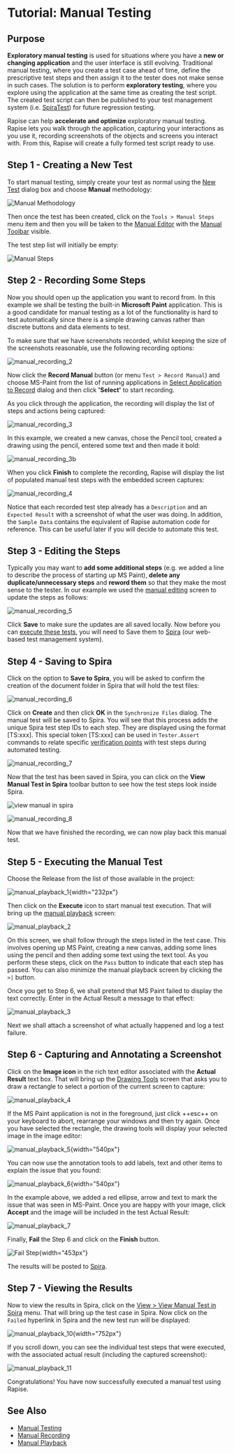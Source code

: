 # Tutorial: Manual Testing

## Purpose

**Exploratory manual testing** is used for situations where you have a **new or changing application** and the user interface is still evolving. Traditional manual testing, where you create a test case ahead of time, define the prescriptive test steps and then assign it to the tester does not make sense in such cases. The solution is to perform **exploratory testing**, where you explore using the application at the same time as creating the test script. The created test script can then be published to your test management system (i.e. [SpiraTest](spiratest_integration.md)) for future regression testing.

Rapise can help **accelerate and optimize** exploratory manual testing. Rapise lets you walk through the application, capturing your interactions as you use it, recording screenshots of the objects and screens you interact with. From this, Rapise will create a fully formed test script ready to use.

## Step 1 - Creating a New Test

To start manual testing, simply create your test as normal using the [New Test](create_a_new_test.md) dialog box and choose **Manual** methodology: 

![Manual Methodology](./img/manual_testing_methodology.png)

Then once the test has been created, click on the `Tools > Manual Steps` menu item and then you will be taken to the [Manual Editor](manual_test_editor.md) with the [Manual Toolbar](menu_and_toolbars.md#manual-toolbar) visible.

The test step list will initially be empty:

![Manual Steps](./img/manual_testing_recording1.png)

## Step 2 - Recording Some Steps

Now you should open up the application you want to record from. In this example we shall be testing the built-in **Microsoft Paint** application. This is a good candidate for manual testing as a lot of the functionality is hard to test automatically since there is a simple drawing canvas rather than discrete buttons and data elements to test.

To make sure that we have screenshots recorded, whilst keeping the size of the screenshots reasonable, use the following recording options:

![manual_recording_2](./img/manual_testing_recording3.png)

Now click the **Record Manual** button (or menu `Test > Record Manual`) and choose MS-Paint from the list of running applications in [Select Application to Record](select_an_application_to_record_dialog.md) dialog and then click **'Select'** to start recording.

As you click through the application, the recording will display the list of steps and actions being captured:

![manual_recording_3](./img/manual_testing_recording4.png)

In this example, we created a new canvas, chose the Pencil tool, created a drawing using the pencil, entered some text and then made it bold:

![manual_recording_3b](./img/manual_testing_recording5.png)

When you click **Finish** to complete the recording, Rapise will display the list of populated manual test steps with the embedded screen captures:

![manual_recording_4](./img/manual_testing_recording6.png)

Notice that each recorded test step already has a `Description` and an `Expected Result` with a screenshot of what the user was doing. In addition, the `Sample Data` contains the equivalent of Rapise automation code for reference. This can be useful later if you will decide to automate this test.

## Step 3 - Editing the Steps

Typically you may want to **add some additional steps** (e.g. we added a line to describe the process of starting up MS Paint), **delete any duplicate/unnecessary steps** and **reword them** so that they make the most sense to the tester. In our example we used the [manual editing](manual_test_editor.md) screen to update the steps as follows:

![manual_recording_5](./img/manual_testing_recording7.png)

Click **Save** to make sure the updates are all saved locally. Now before you can [execute these tests](manual_testing_playback.md), you will need to Save them to [Spira](spiratest_integration.md) (our web-based test management system).

## Step 4 - Saving to Spira

Click on the option to **Save to Spira**, you will be asked to confirm the creation of the document folder in Spira that will hold the test files:

![manual_recording_6](./img/manual_testing_recording8.png)

Click on **Create** and then click **OK** in the `Synchronize Files` dialog. The manual test will be saved to Spira. You will see that this process adds the unique Spira test step IDs to each step. They are displayed using the format [TS:xxx]. This special token [TS:xxx] can be used in `Tester.Assert` commands to relate specific [verification points](checkpoints.md) with test steps during automated testing.

![manual_recording_7](./img/manual_testing_recording9.png)

Now that the test has been saved in Spira, you can click on the **View Manual Test in Spira** toolbar button to see how the test steps look inside Spira.

![view manual in spira](img/manual_testing_recording_view_manual_in_spira.png)

![manual_recording_8](./img/manual_testing_recording10.png)

Now that we have finished the recording, we can now play back this manual test.

## Step 5 - Executing the Manual Test

Choose the Release from the list of those available in the project:

![manual\_playback\_1](./img/manual_testing_playback2.png){width="232px"}

Then click on the **Execute** icon to start manual test execution. That will bring up the [manual playback](manual_playback.md) screen:

![manual\_playback\_2](./img/manual_testing_playback3.png)

On this screen, we shall follow through the steps listed in the test case. This involves opening up MS Paint, creating a new canvas, adding some lines using the pencil and then adding some text using the text tool. As you perform these steps, click on the `Pass` button to indicate that each step has passed. You can also minimize the manual playback screen by clicking the `>|` button.

Once you get to Step 6, we shall pretend that MS Paint failed to display the text correctly. Enter in the Actual Result a message to that effect:

![manual\_playback\_3](./img/manual_testing_playback4.png)

Next we shall attach a screenshot of what actually happened and log a test failure.

## Step 6 - Capturing and Annotating a Screenshot

Click on the **Image icon** in the rich text editor associated with the **Actual Result** text box. That will bring up the [Drawing Tools](image_capture.md) screen that asks you to draw a rectangle to select a portion of the current screen to capture:

![manual\_playback\_4](./img/manual_testing_playback5.png)

If the MS Paint application is not in the foreground, just click ++esc++ on your keyboard to abort, rearrange your windows and then try again.
Once you have selected the rectangle, the drawing tools will display your selected image in the image editor:

![manual\_playback\_5](./img/manual_testing_playback6.png){width="540px"}

You can now use the annotation tools to add labels, text and other items to explain the issue that you found:

![manual\_playback\_6](./img/manual_testing_playback7.png){width="540px"}

In the example above, we added a red ellipse, arrow and text to mark the issue that was seen in MS-Paint. Once you are happy with your image, click **Accept** and the image will be included in the test Actual Result:

![manual\_playback\_7](./img/manual_testing_playback8.png)

Finally, **Fail** the Step 6 and click on the **Finish** button.

![Fail Step](img/manual_testing_playback_fail_step.png){width="453px"}

The results will be posted to [Spira](spiratest_integration.md).

## Step 7 - Viewing the Results

Now to view the results in Spira, click on the [View > View Manual Test in Spira](spira_dashboard.md) menu. That will bring up the test case in Spira. Now click on the `Failed` hyperlink in Spira and the new test run will be displayed:

![manual\_playback\_10](./img/manual_testing_playback11.png){width="752px"}

If you scroll down, you can see the individual test steps that were executed, with the associated actual result (including the captured screenshot):

![manual\_playback\_11](./img/manual_testing_playback12.png)

Congratulations! You have now successfully executed a manual test using Rapise.

## See Also

- [Manual Testing](manual_testing.md)
- [Manual Recording](manual_testing_recording.md)
- [Manual Playback](manual_testing_playback.md)

